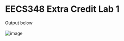 # EECS348 Extra Credit Lab 1 <br>
Output below <br> <br>
![image](https://user-images.githubusercontent.com/54970772/219984394-5226a2a0-0b40-44e4-bd77-89062d302eca.png)

